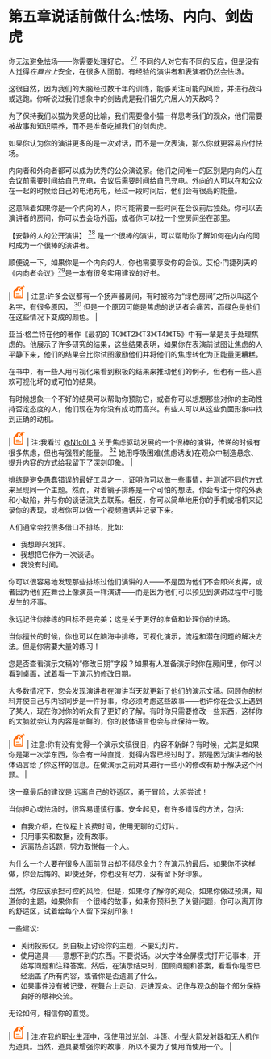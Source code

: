 # 第五章说话前做什么:怯场、内向、剑齿虎

你无法避免怯场——你需要处理好它。 [<sup>27</sup>](Public_Speaking_for_Geeks_0012.htm#_ftn27) 不同的人对它有不同的反应，但是没有人觉得*在舞台上*安全，在很多人面前。有经验的演讲者和表演者仍然会怯场。

这很自然，因为我们的大脑经过数千年的训练，能够关注可能的风险，并进行战斗或逃跑。你听说过我们想象中的剑齿虎是我们祖先穴居人的天敌吗？

为了保持我们以猫为灵感的比喻，我们需要像小猫一样思考我们的观众，他们需要被故事和知识喂养，而不是准备吃掉我们的剑齿虎。

如果你认为你的演讲更多的是一次对话，而不是一次表演，那么你就更容易应付怯场。

内向者和外向者都可以成为优秀的公众演说家。他们之间唯一的区别是内向的人在会议前需要时间给自己充电，会议后需要时间给自己充电。外向的人可以在和公众在一起的时候给自己的电池充电，经过一段时间后，他们会有很高的能量。

这意味着如果你是一个内向的人，你可能需要一些时间在会议前后独处。你可以去演讲者的房间，你可以去会场外面，或者你可以找一个空房间坐在那里。

【安静的人的公开演讲】 [<sup>28</sup>](Public_Speaking_for_Geeks_0012.htm#_ftn28) 是一个很棒的演讲，可以帮助你了解如何在内向的同时成为一个很棒的演讲者。

顺便说一下，如果你是一个内向的人，你也需要享受你的会议。艾伦·门捷列夫的《内向者会议》[<sup>29</sup>](Public_Speaking_for_Geeks_0012.htm#_ftn29)是一本有很多实用建议的好书。

| ![](img/note.png) | 注意:许多会议都有一个扬声器房间，有时被称为“绿色房间”之所以叫这个名字，有很多原因， [<sup>30</sup>](Public_Speaking_for_Geeks_0012.htm#_ftn30) 但是一个原因可能是焦虑的说话者会痛苦，而绿色是他们在这些情况下变成的颜色。 |

亚当·格兰特在他的著作《最初的 T0》《T2》《T3》《T4》《T5》中有一章是关于处理焦虑的。他展示了许多研究的结果，这些结果表明，如果你在表演前试图让焦虑的人平静下来，他们的结果会比你试图激励他们并将他们的焦虑转化为正能量更糟糕。

在书中，有一些人用可视化来看到积极的结果来推动他们的例子，但也有一些人喜欢可视化坏的或可怕的结果。

有时候想象一个不好的结果可以帮助你预防它，或者你可以想想那些对你的主动性持否定态度的人，他们现在为你没有成功而高兴。有些人可以从这些负面形象中找到正确的动机。

| ![](img/note.png) | 注:我看过 [@N1c0l_3](http://www.twitter.com/N1c0l_3) 关于焦虑驱动发展的一个很棒的演讲，传递的时候有很多焦虑，但也有强烈的能量。 [<sup>32</sup>](Public_Speaking_for_Geeks_0012.htm#_ftn32) 她用呼吸困难(焦虑诱发)在观众中制造悬念、提升内容的方式给我留下了深刻印象。 |

排练是避免愚蠢错误的最好工具之一，证明你可以做一些事情，并测试不同的方式来呈现同一个主题。然而，对着镜子排练是一个可怕的想法。你会专注于你的外表和小缺陷，并与你的谈话流失去联系。相反，你可以简单地用你的手机或相机来记录你的表现，或者你可以做一个视频通话并记录下来。

人们通常会找很多借口不排练，比如:

*   我想即兴发挥。
*   我想把它作为一次谈话。
*   我没有时间。

你可以很容易地发现那些排练过他们演讲的人——不是因为他们不会即兴发挥，或者因为他们在舞台上像演员一样演讲——而是因为他们可以预见到演讲过程中可能发生的坏事。

永远记住你排练的目标不是完美；这是关于更好的准备和处理你的怯场。

当你擅长的时候，你也可以在脑海中排练，可视化演示，流程和潜在问题的解决方法。但是你需要大量的练习！

您是否查看演示文稿的“修改日期”字段？如果有人准备演示时你在房间里，你可以看到桌面，试着看一下演示的修改日期。

大多数情况下，您会发现演讲者在演讲当天就更新了他们的演示文稿。回顾你的材料并使自己与内容同步是一件好事。你必须考虑这些故事——也许你在会议上遇到了某人，现在你对你的听众有了更好的了解。有时你只需要修改一些东西，这样你的大脑就会认为内容是新鲜的，你的肢体语言也会与此保持一致。

| ![](img/note.png) | 注意:你有没有觉得一个演示文稿很旧，内容不新鲜？有时候，尤其是如果你是第一次学东西，你会有一种直觉，觉得内容已经过时了。那是因为演讲者的肢体语言给了你这样的信息。在做演示之前对其进行一些小的修改有助于解决这个问题。 |

这一章最后的建议是:远离自己的舒适区，勇于冒险，大胆尝试！

当你担心或怯场时，很容易谨慎行事。安全起见，有许多错误的方法，包括:

*   自我介绍，在议程上浪费时间，使用无聊的幻灯片。
*   只用事实和数据，没有故事。
*   远离热点话题，努力取悦每一个人。

为什么一个人要在很多人面前登台却不倾尽全力？在演示的最后，如果你不这样做，你会后悔的。即使还好，你也没有尽力，没有留下好印象。

当然，你应该承担可控的风险，但是，如果你了解你的观众，如果你做过预演，知道你的主题，如果你有一个很棒的故事，如果你预料到了关键问题，你可以离开你的舒适区，试着给每个人留下深刻印象！

一些建议:

*   关闭投影仪。到白板上讨论你的主题，不要幻灯片。
*   使用道具——意想不到的东西。不要说话。以大字体全屏模式打开记事本，开始写问题和注释答案。然后，在演示结束时，回顾问题和答案，看看你是否已经涵盖了所有内容，或者你是否遗漏了什么。
*   如果事件没有被记录，在舞台上走动，走进观众。记住与观众的每个部分保持良好的眼神交流。

无论如何，相信你的直觉。

| ![](img/note.png) | 注:在我的职业生涯中，我使用过光剑、斗篷、小型火箭发射器和无人机作为道具。当然，道具要增强你的故事，所以不要为了使用而使用一个。 |
